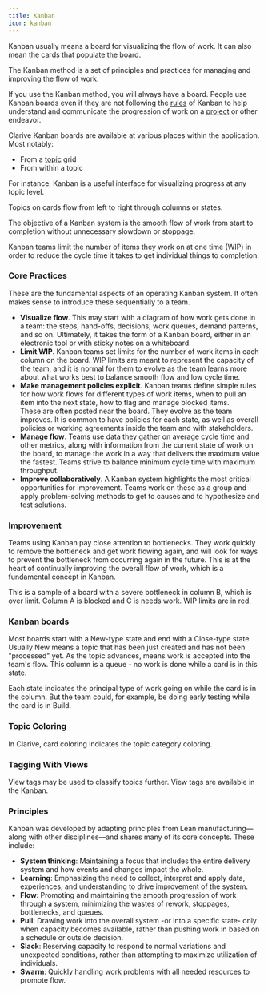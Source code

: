 ```yaml
---
title: Kanban
icon: kanban
---
```


Kanban usually means a board for visualizing the flow of work.
It can also mean the cards that populate the board.

The Kanban method is a set of principles and practices for managing and improving the flow of work.

If you use the Kanban method, you will always have a board.
People use Kanban boards even if they are not following the [rules](concepts/rule) of Kanban to help understand and communicate 
the progression of work on a [project](concepts/project) or other endeavor.

Clarive Kanban boards are available at various places within the application. Most notably: 

-  From a [topic](concepts/topic) grid
-  From within a topic

For instance, Kanban is a useful interface for visualizing progress at any topic level.

Topics on cards flow from left to right through columns or states.

The objective of a Kanban system is the smooth flow of work 
from start to completion without unnecessary slowdown or stoppage.

Kanban teams limit the number of items they work on at one time (WIP) in 
order to reduce the cycle time it takes to get individual things to completion.


### Core Practices

These are the fundamental aspects of an operating Kanban system. 
It often makes sense to introduce these sequentially to a team. 

- **Visualize flow**. This may start with a diagram of 
how work gets done in a team: the steps, hand-offs, decisions, work queues, demand patterns, and so on. 
Ultimately, it takes the form of a Kanban board, either in an electronic tool or with sticky notes on a whiteboard. 
- **Limit WIP**. Kanban teams set limits for the number of work 
items in each column on the board. WIP limits are meant to represent the capacity of 
the team, and it is normal for them to evolve as the team learns more about what works best to balance smooth flow and low cycle time. 
- **Make management policies explicit**. Kanban teams define simple rules for how work flows 
for different types of work items, when to pull an item 
into the next state, how to flag and manage blocked items.  
These are often posted near the board. They evolve as the team improves.
It is common to have policies for each state, as well as overall policies or working agreements inside the team and with stakeholders. 
- **Manage flow**. Teams use data they gather on average 
cycle time and other metrics, along with information from the current state of work on the board, to manage the work in a way that delivers the maximum value the fastest.
Teams strive to balance minimum cycle time with maximum throughput. 
- **Improve collaboratively**. A Kanban system highlights the most critical opportunities for improvement. Teams work 
on these as a group and apply problem-solving methods to get to causes and to 
hypothesize and test solutions.

### Improvement

Teams using Kanban pay close attention to bottlenecks. 
They work quickly to remove the bottleneck and get work flowing again, and will look 
for ways to prevent the bottleneck from occurring again in the future. This is at the 
heart of continually improving the overall flow of work, which is a fundamental concept in Kanban.

This is a sample of a board with a severe bottleneck in column B, which is over limit. 
Column A is blocked and C is needs work. WIP limits are in red.


### Kanban boards

Most boards start with a New-type state and end with a Close-type state. 
Usually New means a topic that has been just created and has not been "processed" yet. 
As the topic advances,  means work is accepted into the team's flow. 
This column is a queue - no work is done while a card is in this state. 

Each state indicates the principal type of work going on while the card is in the column. 
But the team could, for example, be doing early testing while the card is in Build.


### Topic Coloring

In Clarive, card coloring indicates the topic category coloring. 



### Tagging With Views

View tags may be used to classify topics further. View tags are available in the
Kanban. 


### Principles

Kanban was developed by adapting principles from Lean manufacturing—along with other 
disciplines—and shares many of its core concepts. These include:  

- **System thinking**: Maintaining a focus that includes the entire delivery system and how events and changes impact the whole. 
- **Learning**: Emphasizing the need to collect, interpret and apply data, experiences, and understanding to drive improvement of the system. 
- **Flow**: Promoting and maintaining the smooth progression of work through a system, minimizing the wastes of rework, stoppages, bottlenecks, and queues. 
- **Pull**: Drawing work into the overall system -or into a specific state- only when capacity becomes available, rather than pushing work in based on a schedule or outside decision.  
- **Slack**: Reserving capacity to respond to normal variations and unexpected conditions, rather than attempting to maximize utilization of individuals. 
- **Swarm**: Quickly handling work problems with all needed resources to promote flow.